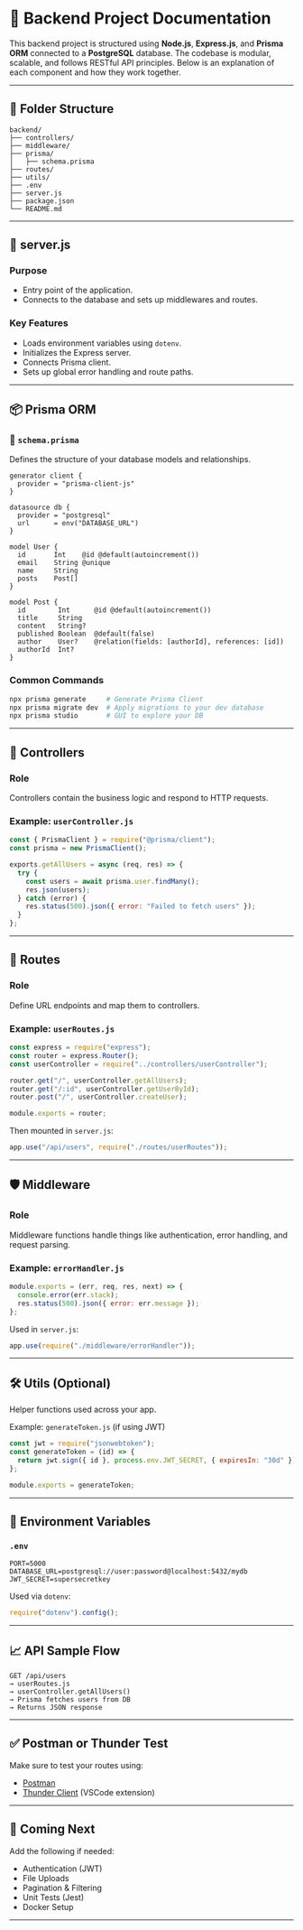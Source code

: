 # 🧠 Backend Project Documentation

This backend project is structured using **Node.js**, **Express.js**, and **Prisma ORM** connected to a **PostgreSQL** database. The codebase is modular, scalable, and follows RESTful API principles. Below is an explanation of each component and how they work together.

---

## 📁 Folder Structure

```
backend/
├── controllers/
├── middleware/
├── prisma/
│   ├── schema.prisma
├── routes/
├── utils/
├── .env
├── server.js
├── package.json
└── README.md
```

---

## 🔧 server.js

### Purpose

- Entry point of the application.
- Connects to the database and sets up middlewares and routes.

### Key Features

- Loads environment variables using `dotenv`.
- Initializes the Express server.
- Connects Prisma client.
- Sets up global error handling and route paths.

---

## 📦 Prisma ORM

### 📄 `schema.prisma`

Defines the structure of your database models and relationships.

```prisma
generator client {
  provider = "prisma-client-js"
}

datasource db {
  provider = "postgresql"
  url      = env("DATABASE_URL")
}

model User {
  id       Int    @id @default(autoincrement())
  email    String @unique
  name     String
  posts    Post[]
}

model Post {
  id        Int      @id @default(autoincrement())
  title     String
  content   String?
  published Boolean  @default(false)
  author    User?    @relation(fields: [authorId], references: [id])
  authorId  Int?
}
```

### Common Commands

```bash
npx prisma generate     # Generate Prisma Client
npx prisma migrate dev  # Apply migrations to your dev database
npx prisma studio       # GUI to explore your DB
```

---

## 📂 Controllers

### Role

Controllers contain the business logic and respond to HTTP requests.

### Example: `userController.js`

```js
const { PrismaClient } = require("@prisma/client");
const prisma = new PrismaClient();

exports.getAllUsers = async (req, res) => {
  try {
    const users = await prisma.user.findMany();
    res.json(users);
  } catch (error) {
    res.status(500).json({ error: "Failed to fetch users" });
  }
};
```

---

## 📂 Routes

### Role

Define URL endpoints and map them to controllers.

### Example: `userRoutes.js`

```js
const express = require("express");
const router = express.Router();
const userController = require("../controllers/userController");

router.get("/", userController.getAllUsers);
router.get("/:id", userController.getUserById);
router.post("/", userController.createUser);

module.exports = router;
```

Then mounted in `server.js`:

```js
app.use("/api/users", require("./routes/userRoutes"));
```

---

## 🛡️ Middleware

### Role

Middleware functions handle things like authentication, error handling, and request parsing.

### Example: `errorHandler.js`

```js
module.exports = (err, req, res, next) => {
  console.error(err.stack);
  res.status(500).json({ error: err.message });
};
```

Used in `server.js`:

```js
app.use(require("./middleware/errorHandler"));
```

---

## 🛠️ Utils (Optional)

Helper functions used across your app.

Example: `generateToken.js` (if using JWT)

```js
const jwt = require("jsonwebtoken");
const generateToken = (id) => {
  return jwt.sign({ id }, process.env.JWT_SECRET, { expiresIn: "30d" });
};

module.exports = generateToken;
```

---

## 🔐 Environment Variables

### `.env`

```env
PORT=5000
DATABASE_URL=postgresql://user:password@localhost:5432/mydb
JWT_SECRET=supersecretkey
```

Used via `dotenv`:

```js
require("dotenv").config();
```

---

## 📈 API Sample Flow

```
GET /api/users
→ userRoutes.js
→ userController.getAllUsers()
→ Prisma fetches users from DB
→ Returns JSON response
```

---

## ✅ Postman or Thunder Test

Make sure to test your routes using:

- [Postman](https://www.postman.com/)
- [Thunder Client](https://www.thunderclient.com/) (VSCode extension)

---

## 📌 Coming Next

Add the following if needed:

- Authentication (JWT)
- File Uploads
- Pagination & Filtering
- Unit Tests (Jest)
- Docker Setup

---
